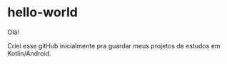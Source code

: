 # hello-world

Olá!

Criei esse gitHub inicialmente pra guardar meus projetos de estudos em Kotlin/Android.
